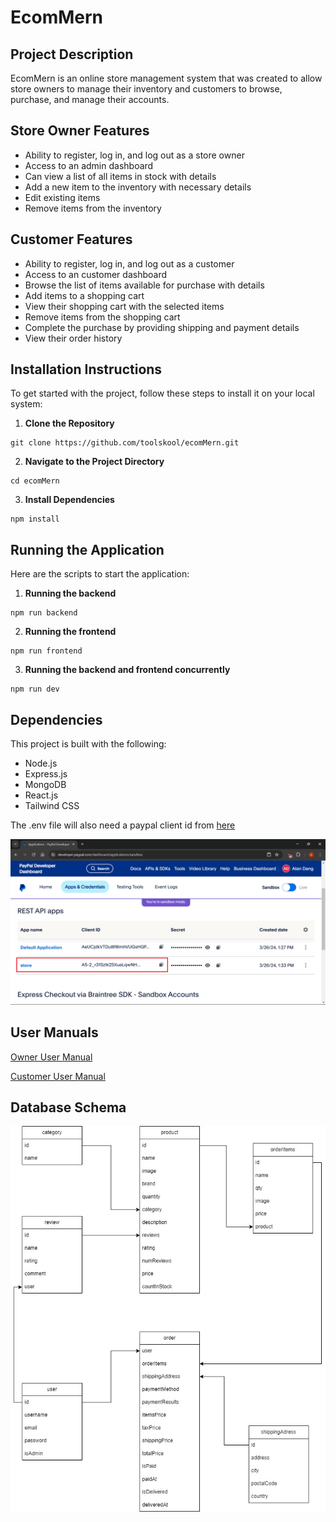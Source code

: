 # EcomMern

## Project Description

EcomMern is an online store management system that was created to allow store owners to manage their inventory and customers to browse, purchase, and manage their accounts.

## Store Owner Features

- Ability to register, log in, and log out as a store owner
- Access to an admin dashboard
- Can view a list of all items in stock with details
- Add a new item to the inventory with necessary details
- Edit existing items
- Remove items from the inventory

## Customer Features

- Ability to register, log in, and log out as a customer
- Access to an customer dashboard
- Browse the list of items available for purchase with details
- Add items to a shopping cart
- View their shopping cart with the selected items
- Remove items from the shopping cart
- Complete the purchase by providing shipping and payment details
- View their order history

## Installation Instructions

To get started with the project, follow these steps to install it on your local system:

1. **Clone the Repository**
```
git clone https://github.com/toolskool/ecomMern.git
```
2. **Navigate to the Project Directory**
```
cd ecomMern
```
3. **Install Dependencies**
```
npm install
```

## Running the Application

Here are the scripts to start the application:

1. **Running the backend**
```
npm run backend
```

2. **Running the frontend**
```
npm run frontend
```

3. **Running the backend and frontend concurrently**
```
npm run dev
```

## Dependencies

This project is built with the following:

- Node.js
- Express.js
- MongoDB
- React.js
- Tailwind CSS

The .env file will also need a paypal client id from [here](https://developer.paypal.com/)

![paypal_id](/manuals/paypal_id.png)

## User Manuals

[Owner User Manual](/manuals/Customer_Manual.pdf)

[Customer User Manual](/manuals/Owner_Manual.pdf)

## Database Schema

![schema](/manuals/schema.jpg)
